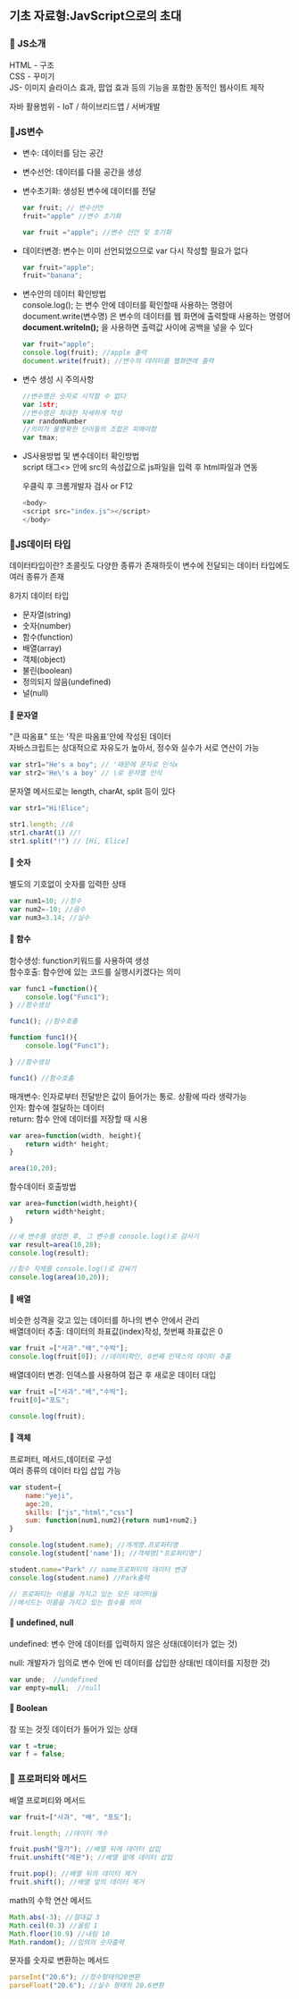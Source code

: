 ## 기초 자료형:JavScript으로의 초대

### 📌 JS소개

HTML - 구조    
CSS - 꾸미기    
JS- 이미지 슬라이스 효과, 팝업 효과 등의 기능을 포함한 동적인 웹사이트 제작    

자바 활용범위 - IoT / 하이브리드앱 / 서버개발

### 📌JS변수

* 변수: 데이터를 담는 공간
* 변수선언: 데이터를 다믈 공간을 생성
* 변수초기화: 생성된 변수에 데이터를 전달
    ```js
    var fruit; // 변수선언
    fruit="apple" //변수 초기화 

    var fruit ="apple"; //변수 선언 및 초기화 
    ```
* 데이터변경: 변수는 이미 선언되었으므로 var 다시 작성할 필요가 없다 
    ```js
    var fruit="apple";
    fruit="banana";
    ```

* 변수안의 데이터 확인방법    
console.log(); 는 변수 안에 데이터를 확인할때 사용하는 명령어     
document.write(변수명) 은 변수의 데이터를 웹 화면에 출력할때 사용하는 명령어  
 **document.writeln();** 을 사용하면 출력값 사이에 공백을 넣을 수 있다  

    ```js
    var fruit="apple";
    console.log(fruit); //apple 출력
    document.write(fruit); //변수의 데이터를 웹화면에 출력 
    ```

   

* 변수 생성 시 주의사항
    ```js
    //변수명은 숫자로 시작할 수 없다
    var 1str;
    //변수명은 최대한 자세하게 작성
    var randomNumber
    //의미가 불명확한 단어들의 조합은 피해야함
    var tmax;
    ```
* JS사용방법 및 변수데이터 확인방법   
    script 태그<> 안에 src의 속성값으로 js파일을 입력 후 html파일과 연동    

    우클릭 후 크롬개발자 검사 or F12
    ```js
    <body>
    <script src="index.js"></script>
    </body>
    ```

### 📌JS데이터 타입

데이터타입이란? 초콜릿도 다양한 종류가 존재하듯이 변수에 전달되는 데이터 타입에도 여러 종류가 존재

8가지 데이터 타입
* 문자열(string)
* 숫자(number)
* 함수(function)
* 배열(array)
* 객체(object)
* 불린(boolean)
* 정의되지 않음(undefined)
* 널(null)

#### 💭 문자열
"큰 따옴표" 또는 '작은 따옴표'안에 작성된 데이터   
자바스크립트는 상대적으로 자유도가 높아서, 정수와 실수가 서로 연산이 가능
```js
var str1="He's a boy"; // '때문에 문자로 인식x
var str2='He\'s a boy' // \로 문자열 인식
```
문자열 메서드로는 length, charAt, split 등이 있다
```js
var str1="Hi!Elice";

str1.length; //8
str1.charAt(1) //!
str1.split("!") // [Hi, Elice]
```

#### 💭 숫자
별도의 기호없이 숫자를 입력한 상태
```js
var num1=10; //정수
var num2=-10; //음수
var num3=3.14; //실수
```

#### 💭 함수
함수생성: function키워드를 사용하여 생성    
함수호출: 함수안에 있는 코드를 실행시키겠다는 의미
```js
var func1 =function(){
    console.log("Func1");
} //함수생성

func1(); //함수호출
```
```js
function func1(){
    console.log("Func1");

} //함수생성

func1() //함수호출
```
매개변수:  인자로부터 전달받은 값이 들어가는 통로. 상황에 따라 생략가능    
인자: 함수에 절달하는 데이터   
return: 함수 안에 데이터를 저장할 때 시용
```js
var area=function(width, height){
    return width* height;
}

area(10,20);
```

함수데이터 호출방법
```js
var area=function(width,height){
    return width*height;
}

//새 변수를 생성한 후, 그 변수를 console.log()로 감사기
var result=area(10,20);
console.log(result);

//힘수 자체를 console.log()로 감싸기
console.log(area(10,20));
```

#### 💭  배열
비슷한 성격을 갖고 있는 데이터를 하나의 변수 안에서 관리    
배열데이터 추출: 데이터의 좌표값(index)작성, 첫번째 좌표값은 0

```js
var fruit =["사과"."배","수박"];
console.log(fruit[0]); //데이터확인, 0번째 인덱스의 데이터 추출  
```
배열데이터 변경: 인덱스를 사용하여 접근 후 새로운 데이터 대입
```js
var fruit =["사과"."배","수박"];
fruit[0]="포도";

console.log(fruit);
```

#### 💭  객체
프로퍼터, 메서드,데이터로 구성    
여러 종류의 데이터 타입 삽입 가능
```js
var student={
    name:"yeji",
    age:20,
    skills: ["js","html","css"]
    sum: function(num1,num2){return num1+num2;}
}

console.log(student.name); //개게명.프로퍼티명
console.log(student['name']); //객체명["프로퍼티명"]

student.name="Park" // name프로퍼티의 데이터 변경
console.log(student.name) //Park출력 

// 프로퍼티는 이름을 가지고 있는 모든 데이터들
//메서드는 이름을 가지고 있는 함수를 의미
```

#### 💭  undefined, null

undefined: 변수 안에 데이터를 입력하지 않은 상태(데이터가 없는 것)    

null: 개발자가 임의로 변수 안에 빈 데이터를 삽입한 상태(빈 데이터를 지정한 것)
```js
var unde;  //undefined
var empty=null;  //null
```

#### 💭  Boolean
참 또는 것짓 데이터가 들어가 있는 상태
```js
var t =true;
var f = false;
```

### 📌 프로퍼티와 메서드

배열 프로퍼티와 메서드
```js
var fruit=["사과", "배", "포도"];

fruit.length; //데이터 개수

fruit.push("딸가"); //배열 뒤에 데이터 삽입
fruit.unshift("레몬"); //배열 앞에 데이터 삽입

fruit.pop(); //배열 뒤의 데이터 제거
fruit.shift(); //배열 앞의 데이터 제거 

```

math의 수학 연산 메서드
```js
Math.abs(-3); //절대값 3
Math.ceil(0.3) //올림 1
Math.floor(10.9) //내림 10
Math.random(); //임의의 숫자출력
```

문자를 숫자로 변환하는 메서드
```js
parseInt("20.6"); //정수형태의20변환
parseFloat("20.6"); //실수 형태의 20.6변환
```

